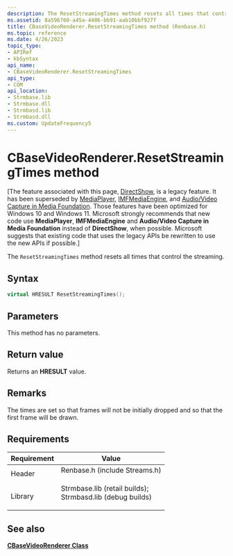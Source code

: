```yaml
---
description: The ResetStreamingTimes method resets all times that control the streaming.
ms.assetid: 8a596760-a45a-4486-bb91-aab10bbf927f
title: CBaseVideoRenderer.ResetStreamingTimes method (Renbase.h)
ms.topic: reference
ms.date: 4/26/2023
topic_type: 
- APIRef
- kbSyntax
api_name: 
- CBaseVideoRenderer.ResetStreamingTimes
api_type: 
- COM
api_location: 
- Strmbase.lib
- Strmbase.dll
- Strmbasd.lib
- Strmbasd.dll
ms.custom: UpdateFrequency5
---
```


# CBaseVideoRenderer.ResetStreamingTimes method

\[The feature associated with this page, [DirectShow](/windows/win32/directshow/directshow), is a legacy feature. It has been superseded by [MediaPlayer](/uwp/api/Windows.Media.Playback.MediaPlayer), [IMFMediaEngine](/windows/win32/api/mfmediaengine/nn-mfmediaengine-imfmediaengine), and [Audio/Video Capture in Media Foundation](windows/win32/medfound/audio-video-capture-in-media-foundation). Those features have been optimized for Windows 10 and Windows 11. Microsoft strongly recommends that new code use **MediaPlayer**, **IMFMediaEngine** and **Audio/Video Capture in Media Foundation** instead of **DirectShow**, when possible. Microsoft suggests that existing code that uses the legacy APIs be rewritten to use the new APIs if possible.\]

The `ResetStreamingTimes` method resets all times that control the streaming.

## Syntax


```C++
virtual HRESULT ResetStreamingTimes();
```



## Parameters

This method has no parameters.

## Return value

Returns an **HRESULT** value.

## Remarks

The times are set so that frames will not be initially dropped and so that the first frame will be drawn.

## Requirements



| Requirement | Value |
|--------------------|--------------------------------------------------------------------------------------------------------------------------------------------------------------------------------------------|
| Header<br/>  | <dl> <dt>Renbase.h (include Streams.h)</dt> </dl>                                                                                   |
| Library<br/> | <dl> <dt>Strmbase.lib (retail builds); </dt> <dt>Strmbasd.lib (debug builds)</dt> </dl> |



## See also

<dl> <dt>

[**CBaseVideoRenderer Class**](cbasevideorenderer.md)
</dt> </dl>

 

 




